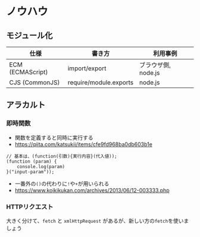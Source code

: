 # ノウハウ

## モジュール化

| 仕様 | 書き方 | 利用事例 |
| --- | --- | --- |
| ECM (ECMAScript) | import/export | ブラウザ側, node.js |
| CJS (CommonJS) | require/module.exports| node.js |

## アラカルト

### 即時関数

- 関数を定義すると同時に実行する
- https://qiita.com/katsukii/items/cfe9fd968ba0db603b1e

```
// 基本は、(function(引数){実行内容}(代入値));
(function (param) {
    console.log(param)
}("input-param"));
```

- 一番外の`()`の代わりに`!`や`+`が用いられる
- https://www.koikikukan.com/archives/2013/06/12-003333.php

### HTTPリクエスト

大きく分けて、`fetch` と `xmlHttpRequest` があるが、新しい方の`fetch`を使いましょう
